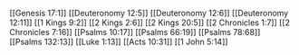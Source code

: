 [[Genesis 17:1]]
[[Deuteronomy 12:5]]
[[Deuteronomy 12:6]]
[[Deuteronomy 12:11]]
[[1 Kings 9:2]]
[[2 Kings 2:6]]
[[2 Kings 20:5]]
[[2 Chronicles 1:7]]
[[2 Chronicles 7:16]]
[[Psalms 10:17]]
[[Psalms 66:19]]
[[Psalms 78:68]]
[[Psalms 132:13]]
[[Luke 1:13]]
[[Acts 10:31]]
[[1 John 5:14]]
